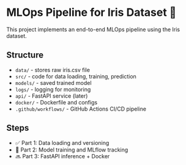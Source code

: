 # MLOps Pipeline for Iris Dataset 🌸

This project implements an end-to-end MLOps pipeline using the Iris dataset.

## Structure

- `data/` - stores raw iris.csv file
- `src/` - code for data loading, training, prediction
- `models/` - saved trained model
- `logs/` - logging for monitoring
- `api/` - FastAPI service (later)
- `docker/` - Dockerfile and configs
- `.github/workflows/` - GitHub Actions CI/CD pipeline

## Steps

- ✅ Part 1: Data loading and versioning
- 🔄 Part 2: Model training and MLflow tracking
- 🔜 Part 3: FastAPI inference + Docker
